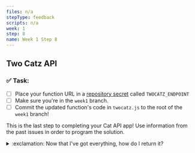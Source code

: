 ```yaml
---
files: n/a
stepType: feedback
scripts: n/a
week: 1
step: 8
name: Week 1 Step 8
---
```


## Two Catz API 

### ✅  Task:
- [ ] Place your function URL in a [repository secret](https://docs.github.com/en/actions/reference/encrypted-secrets#creating-encrypted-secrets-for-a-repository) called `TWOCATZ_ENDPOINT`
- [ ] Make sure you're in the `week1` branch.
- [ ] Commit the updated function's code in `twocatz.js` to the root of the `week1` branch!

This is the last step to completing your Cat API app! Use information from the past issues in order to program the solution.

<details>
<summary>:exclamation: Now that I've got everything, how do I return it?</summary>
    </br>

`context.res` is the key to answering this question!

To return your two images and two names in the output:
```js
context.res = {
    body: {
        cat1: your-first-catpicture-in-base64,
        cat2: your-second-catpicture-in-base64,
        names: [name1, name2]
    }
}
```
<br><br/>
</details>

